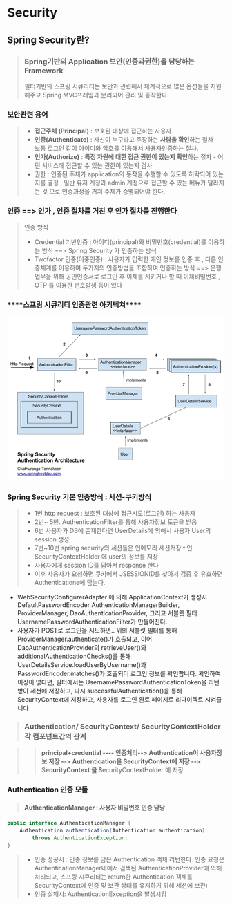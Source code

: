 # Security

## **Spring Security란?**

> ### Spring기반의  Application 보안\(인증과권한\)을 담당하는 Framework
>
> 필터기반의 스프링 시큐리티는 보안과 관련해서 체계적으로 많은 옵션들을 지원해주고 Spring MVC프레임과 분리되어 관리 및 동작한다.

### 보안관련 용어

> * **접근주체 \(Principal\)** :  보호된 대상에 접근하는 사용자
> * **인증\(**Authenticate**\)** : 자신이 누구라고 주장하는 **사람을 확인**하는 절차  - 보통 로그인 같이 아이디와 암호를 이용해서  사용자인증하는 절차.
> * **인가\(**Authorize**\)**  : **특정 자원에 대한 접근 권한이 있는지 확인**하는 절차 -  어떤 서비스에 접근할 수 있는 권한이 있는지 검사 
> * 권한 : 인증된 주체가 application의 동작을 수행할 수 있도록  허락되어 있는지를 결정 , 일반 유저 계정과 admin 계정으로 접근할 수 있는 메뉴가 달라지는 것 으로 인증과정을 거쳐 주체가 증명되어야 한다.

### 인증 ==&gt; 인가 , 인증 절차를 거친 후 인가 절차를 진행한다

> 인증 방식
>
> * Credential 기반인증 :  아이디\(principal\)와 비밀번호\(credential\)를 이용하는 방식 ==&gt; Spring Security 가 인증하는 방식 
> * Twofactor 인증\(이중인증\) :  사용자가 입력한 개인 정보를 인증 후 , 다른 인증체계를 이용하여 두가지의 인증방법을 조합하여 인증하는 방식 ==&gt; 은행업무을 위해 공인인증서로 로그인 후 이체를 시키거나 할 때 이체비밀번호 , OTP 를 이용한 번호발생 등이 있다

### \*\*\*\*[**스프링 시큐리티 인증관련 아키텍쳐**](https://spring.io/guides/topicals/spring-security-architecture#_web_security)\*\*\*\*

![](../../.gitbook/assets/spring-security.png)

### Spring Security  기본 인증방식 : 세션-쿠키방식

> * 1번 http request  : 보호된 대상에 접근시도\(로그인\) 하는 사용자   
> * 2번~ 5번. AuthenticationFilter를 통해 사용자정보 토큰을 받음
> * 6번 사용자가 DB에 존재한다면 UserDetails에 의해서  사용자 User의 session 생성
> * 7번~10번 spring security의 세션들은 인메모리 세션저장소인 SecurityContextHolder 에 user의 정보를 저장
> * 사용자에게 session ID를 담아서 response 한다
> * 이후 사용자가 요청하면 쿠키에서 JSESSIONID를 찾아서 검증 후 유효하면 Authenticatione에 담는다.

* WebSecurityConfigurerAdapter 에 의해 ApplicationContext가 생성시DefaultPasswordEncoder AuthenticationManagerBuilder, ProviderManager, DaoAuthenticationProvider, 그리고 서블렛 필터 UsernamePasswordAuthenticationFilter가 만들어진다. 
*  사용자가 POST로 로그인을 시도하면.. 위의 서블릿 필터를 통해 ProviderManager.authenticate\(\)가 호출되고, 이어DaoAuthenticationProvider의 retrieveUser\(\)와 additionalAuthenticationChecks\(\)를 통해 UserDetailsService.loadUserByUsername\(\)과 PasswordEncoder.matches\(\)가 호출되어 로그인 정보를 확인합니다. 확인하여 이상이 없다면, 필터에서는 UsernamePasswordAuthenticationToken을 리턴받아 세션에 저장하고, 다시 successfulAuthentication\(\)을 통해 SecurityContext에 저장하고, 사용자를 로그인 완료 페이지로 리다이렉트 시켜줍니다

> ###   **Authentication/ SecurityContext/ SecurityContextHolder 각 컴포넌트간의 관계**

> > **principal+credential ---- 인증처리--&gt;  Authentication이 사용자정보 저장 --&gt; Authentication을 SecurityContext에 저장 --&gt;**  S**ecurityContext 을  S**ecurityContextHolder 에 저장

### Authentication 인증 모듈

> ####  **AuthenticationManager : 사용자 비밀번호 인증 담당**

```java
public interface AuthenticationManager {
    Authentication authentication(Authentication authentication) 
        throws AuthenticationException;
}
```

> * 인증 성공시 : 인증 정보를 담은 Authentication 객체 리턴한다.  인증 요청은 AuthenticationManager내에서 검색된 AuthenticationProvider에 의해 처리되고, 스프링 시큐리티는 return한 Authentication 객체를 SecurityContext에 인증 및 보관 상태를 유지하기 위해 세션에 보관\)
> * 인증 실패시: AuthenticationException을 발생시킴

### 



